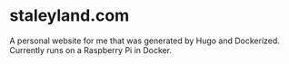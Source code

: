 # staleyland.com

A personal website for me that was generated by Hugo and Dockerized. Currently runs on a Raspberry Pi in Docker.
